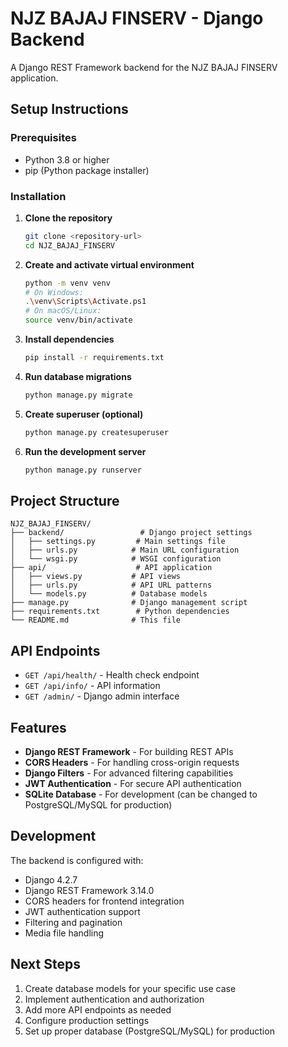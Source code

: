 # NJZ BAJAJ FINSERV - Django Backend

A Django REST Framework backend for the NJZ BAJAJ FINSERV application.

## Setup Instructions

### Prerequisites
- Python 3.8 or higher
- pip (Python package installer)

### Installation

1. **Clone the repository**
   ```bash
   git clone <repository-url>
   cd NJZ_BAJAJ_FINSERV
   ```

2. **Create and activate virtual environment**
   ```bash
   python -m venv venv
   # On Windows:
   .\venv\Scripts\Activate.ps1
   # On macOS/Linux:
   source venv/bin/activate
   ```

3. **Install dependencies**
   ```bash
   pip install -r requirements.txt
   ```

4. **Run database migrations**
   ```bash
   python manage.py migrate
   ```

5. **Create superuser (optional)**
   ```bash
   python manage.py createsuperuser
   ```

6. **Run the development server**
   ```bash
   python manage.py runserver
   ```

## Project Structure

```
NJZ_BAJAJ_FINSERV/
├── backend/                 # Django project settings
│   ├── settings.py         # Main settings file
│   ├── urls.py            # Main URL configuration
│   └── wsgi.py            # WSGI configuration
├── api/                    # API application
│   ├── views.py           # API views
│   ├── urls.py            # API URL patterns
│   └── models.py          # Database models
├── manage.py              # Django management script
├── requirements.txt        # Python dependencies
└── README.md              # This file
```

## API Endpoints

- `GET /api/health/` - Health check endpoint
- `GET /api/info/` - API information
- `GET /admin/` - Django admin interface

## Features

- **Django REST Framework** - For building REST APIs
- **CORS Headers** - For handling cross-origin requests
- **Django Filters** - For advanced filtering capabilities
- **JWT Authentication** - For secure API authentication
- **SQLite Database** - For development (can be changed to PostgreSQL/MySQL for production)

## Development

The backend is configured with:
- Django 4.2.7
- Django REST Framework 3.14.0
- CORS headers for frontend integration
- JWT authentication support
- Filtering and pagination
- Media file handling

## Next Steps

1. Create database models for your specific use case
2. Implement authentication and authorization
3. Add more API endpoints as needed
4. Configure production settings
5. Set up proper database (PostgreSQL/MySQL) for production